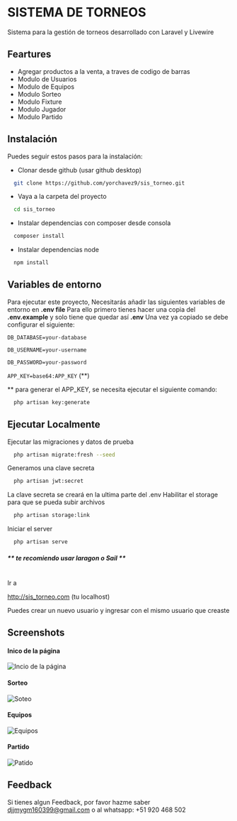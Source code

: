 
# SISTEMA DE TORNEOS

Sistema para la gestión de torneos desarrollado con Laravel y Livewire


## Feartures

- Agregar productos a la venta, a traves de codigo de barras
- Modulo de Usuarios
- Modulo de Equipos
- Modulo Sorteo
- Modulo Fixture
- Modulo Jugador
- Modulo Partido


## Instalación

Puedes seguir estos pasos para la instalación:

* Clonar desde github (usar github desktop)
```bash
  git clone https://github.com/yorchavez9/sis_torneo.git
```
* Vaya a la carpeta del proyecto
```bash
  cd sis_torneo
```
* Instalar dependencias con composer desde consola
```bash
  composer install
```

* Instalar dependencias node
```bash
  npm install
```

## Variables de entorno

Para ejecutar este proyecto, Necesitarás añadir las siguientes variables de entorno en **.env file**
Para ello primero tienes hacer una copia del **.env.example** y solo tiene que quedar así **.env**
Una vez ya copiado se debe configurar el siguiente:

`DB_DATABASE=your-database`

`DB_USERNAME=your-username`

`DB_PASSWORD=your-password`

`APP_KEY=base64:APP_KEY` (**)

** para generar el APP_KEY, se necesita ejecutar el siguiente comando:

```bash
  php artisan key:generate
```
## Ejecutar Localmente

Ejecutar las migraciones y datos de prueba

```bash
  php artisan migrate:fresh --seed
```
Generamos una clave secreta

```bash
  php artisan jwt:secret
```
La clave secreta se creará en la ultima parte del .env
Habilitar el storage para que se pueda subir archivos

```bash
  php artisan storage:link
```

Iniciar el server

```bash
  php artisan serve
```
##### ** te recomiendo usar laragon o Sail **


#
Ir a

http://sis_torneo.com (tu localhost)

Puedes crear un nuevo usuario y ingresar con el mismo usuario que creaste


## Screenshots

#### Inico de la página

![Incio de la página](public/features/01.png)

#### Sorteo

![Soteo](public/features/Captura%20de%20pantalla%202023-09-08%20111358.png)

#### Equipos

![Equipos](public/features/Captura%20de%20pantalla%202024-01-11%20112345.png)

#### Partido

![Patido](public/features/Captura%20de%20pantalla%202024-01-11%20112523.png)


## Feedback

Si tienes algun Feedback, por favor hazme saber djjmygm160399@gmail.com o al whatsapp: +51 920 468 502